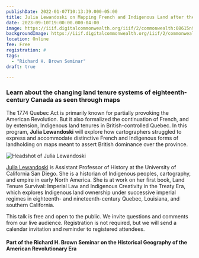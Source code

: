 ```yaml
---
publishDate: 2022-01-07T10:13:39.000-05:00
title: Julia Lewandoski on Mapping French and Indigenous Land after the Quebec Act
date: 2023-09-10T19:00:00.000-04:00
image: https://iiif.digitalcommonwealth.org/iiif/2/commonwealth:08615n92t/full/,1200/0/default.jpg
backgroundImage: https://iiif.digitalcommonwealth.org/iiif/2/commonwealth:08615n92t/full/,1200/0/default.jpg
location: Online
fee: Free
registration: #
tags:
  - "Richard H. Brown Seminar"
draft: true

---
```


### Learn about the changing land tenure systems of eighteenth-century Canada as seen through maps

The 1774 Quebec Act is primarily known for partially provoking the American Revolution. But it also formalized the continuation of French, and by extension, Indigenous land tenures in British-controlled Quebec. In this program, **Julia Lewandoski** will explore how cartographers struggled to express and accommodate distinctive French and Indigenous forms of landholding on maps meant to assert British dominance over the province.

![Headshot of Julia Lewandoski](https://s3.us-east-2.wasabisys.com/lmec-public-files/lmec-main-site-static-assets/events/lewandoski-head-shot.jpg)

[Julia Lewandoski](https://history.ucsd.edu/people/faculty/lewandoski.html) is Assistant Professor of History at the University of California San Diego. She is a historian of Indigenous peoples, cartography, and empire in early North America. She is at work on her first book, Land Tenure Survival: Imperial Law and Indigenous Creativity in the Treaty Era, which explores Indigenous land ownership under successive imperial regimes in eighteenth- and nineteenth-century Quebec, Louisiana, and southern California.

This talk is free and open to the public. We invite questions and comments from our live audience. Registration is not required, but we will send  a calendar invitation and reminder to registered attendees.

#### Part of the Richard H. Brown Seminar on the Historical Geography of the American Revolutionary Era
